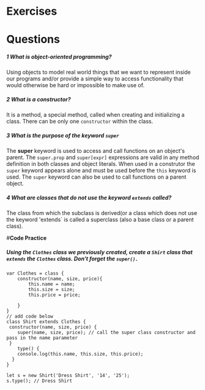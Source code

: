 # **Exercises**
# **Questions**

##### **1 What is object-oriented programming?**
Using objects to model real world things that we want to represent inside our programs and/or provide a simple way to access functionality that would otherwise be hard or impossible to make use of.
##### **2 What is a constructor?**
It is a method, a special method, called when creating and initializing a class. There can be only one `constructor` within the class.

##### **3 What is the purpose of the keyword `super`**
The **super** keyword is used to access and call functions on an object's parent. The `super.prop` and `super[expr]` expressions are valid in any method definition in both classes and object literals. When used in a construtor the `super` keyword appears alone and must be used before the `this` keyword is used. The `super` keyword can also be used to call functions on a parent object.

##### **4 What are classes that do not use the keyword `extends` called?**
The class from which the subclass is derived(or a class which does not use the keyword 'extends` is called a superclass (also a base class or a parent class).

#**Code Practice**
##### **Using the `Clothes` class we previously created, create a `Shirt` class that `extends` the `Clothes` class. Don't forget the `super().`**

```
var Clothes = class {
    constructor(name, size, price){
        this.name = name;
        this.size = size;
        this.price = price;      

    }
}
// add code below
class Shirt extends Clothes {
 constructor(name, size, price) {
    super(name, size, price); // call the super class constructor and pass in the name parameter
 }
    type() {
    console.log(this.name, this.size, this.price);
  }
}

let s = new Shirt('Dress Shirt', '14', '25');
s.type(); // Dress Shirt
```

